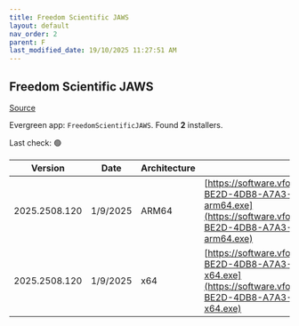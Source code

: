 ```yaml
---
title: Freedom Scientific JAWS
layout: default
nav_order: 2
parent: F
last_modified_date: 19/10/2025 11:27:51 AM
---
```


## Freedom Scientific JAWS

[Source](https://www.freedomscientific.com/products/software/jaws/)

Evergreen app: `FreedomScientificJAWS`. Found **2** installers.

Last check: 🟢

| Version       | Date     | Architecture | URI                                                                                                                                                                                                                                                                      |
| ------------- | -------- | ------------ | ------------------------------------------------------------------------------------------------------------------------------------------------------------------------------------------------------------------------------------------------------------------------ |
| 2025.2508.120 | 1/9/2025 | ARM64        | [https://software.vfo.digital/JAWS/2025/2025.2508.120.400/56B705E6-BE2D-4DB8-A7A3-B9B7A42B9361/J2025.2508.120.400-Offline-arm64.exe](https://software.vfo.digital/JAWS/2025/2025.2508.120.400/56B705E6-BE2D-4DB8-A7A3-B9B7A42B9361/J2025.2508.120.400-Offline-arm64.exe) |
| 2025.2508.120 | 1/9/2025 | x64          | [https://software.vfo.digital/JAWS/2025/2025.2508.120.400/56B705E6-BE2D-4DB8-A7A3-B9B7A42B9361/J2025.2508.120.400-Offline-x64.exe](https://software.vfo.digital/JAWS/2025/2025.2508.120.400/56B705E6-BE2D-4DB8-A7A3-B9B7A42B9361/J2025.2508.120.400-Offline-x64.exe)     |
